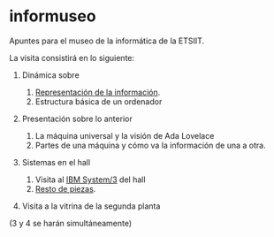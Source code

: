 # informuseo

Apuntes para el museo de la informática de la ETSIIT.

La visita consistirá en lo siguiente:

1. Dinámica sobre
   1. [Representación de la información](actividad-representacion-informacion.md).
   2. Estructura básica de un ordenador
   
2. Presentación sobre lo anterior
   1. La máquina universal y la visión de Ada Lovelace
   2. Partes de una máquina y cómo va la información de una a otra.

3. Sistemas en el hall
   1. Visita al [IBM System/3](System3.md) del hall
   2. [Resto de piezas](ordenadores-hall.md).

4. Visita a la vitrina de la segunda planta

(3 y 4 se harán simultáneamente)

